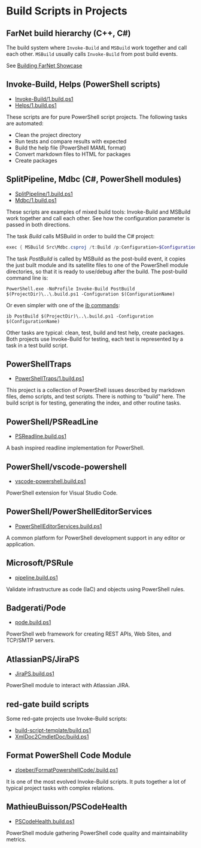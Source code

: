 # Build Scripts in Projects

## FarNet build hierarchy (C++, C#)

The build system where `Invoke-Build` and `MSBuild` work together and call each
other. `MSBuild` usually calls `Invoke-Build` from post build events.

See [Building FarNet Showcase](Building-FarNet-Showcase.md)

## Invoke-Build, Helps (PowerShell scripts)

- [Invoke-Build/1.build.ps1](https://github.com/nightroman/Invoke-Build/blob/main/1.build.ps1)
- [Helps/1.build.ps1](https://github.com/nightroman/Helps/blob/main/1.build.ps1)

These scripts are for pure PowerShell script projects.
The following tasks are automated:

- Clean the project directory
- Run tests and compare results with expected
- Build the help file (PowerShell MAML format)
- Convert markdown files to HTML for packages
- Create packages

## SplitPipeline, Mdbc (C#, PowerShell modules)

- [SplitPipeline/1.build.ps1](https://github.com/nightroman/SplitPipeline/blob/main/1.build.ps1)
- [Mdbc/1.build.ps1](https://github.com/nightroman/Mdbc/blob/main/1.build.ps1)

These scripts are examples of mixed build tools: Invoke-Build and MSBuild work
together and call each other. See how the configuration parameter is passed in
both directions.

The task *Build* calls MSBuild in order to build the C# project:

```powershell
exec { MSBuild Src\Mdbc.csproj /t:Build /p:Configuration=$Configuration }
```

The task *PostBuild* is called by MSBuild as the post-build event, it copies
the just built module and its satellite files to one of the PowerShell module
directories, so that it is ready to use/debug after the build. The post-build
command line is:

```text
PowerShell.exe -NoProfile Invoke-Build PostBuild $(ProjectDir)\..\.build.ps1 -Configuration $(ConfigurationName)
```

Or even simpler with one of the [ib commands](https://github.com/nightroman/Invoke-Build/tree/main/ib#readme):

```text
ib PostBuild $(ProjectDir)\..\.build.ps1 -Configuration $(ConfigurationName)
```

Other tasks are typical: clean, test, build and test help, create packages.
Both projects use Invoke-Build for testing, each test is represented by a task
in a test build script.

## PowerShellTraps

- [PowerShellTraps/1.build.ps1](https://github.com/nightroman/PowerShellTraps/blob/main/1.build.ps1)

This project is a collection of PowerShell issues described by markdown files,
demo scripts, and test scripts. There is nothing to "build" here. The build
script is for testing, generating the index, and other routine tasks.

## PowerShell/PSReadLine

- [PSReadline.build.ps1](https://github.com/PowerShell/PSReadLine/blob/master/PSReadLine.build.ps1)

A bash inspired readline implementation for PowerShell.

## PowerShell/vscode-powershell

- [vscode-powershell.build.ps1](https://github.com/PowerShell/vscode-powershell/blob/main/vscode-powershell.build.ps1)

PowerShell extension for Visual Studio Code.

## PowerShell/PowerShellEditorServices

- [PowerShellEditorServices.build.ps1](https://github.com/PowerShell/PowerShellEditorServices/blob/main/PowerShellEditorServices.build.ps1)

A common platform for PowerShell development support in any editor or application.

## Microsoft/PSRule

- [pipeline.build.ps1](https://github.com/microsoft/PSRule/blob/main/pipeline.build.ps1)

Validate infrastructure as code (IaC) and objects using PowerShell rules.

## Badgerati/Pode

- [pode.build.ps1](https://github.com/Badgerati/Pode/blob/develop/pode.build.ps1)

PowerShell web framework for creating REST APIs, Web Sites, and TCP/SMTP servers.

## AtlassianPS/JiraPS

- [JiraPS.build.ps1](https://github.com/AtlassianPS/JiraPS/blob/master/JiraPS.build.ps1)

PowerShell module to interact with Atlassian JIRA.

## red-gate build scripts

Some red-gate projects use Invoke-Build scripts:

- [build-script-template/build.ps1](https://github.com/red-gate/build-script-template/blob/master/.build/build.ps1)
- [XmlDoc2CmdletDoc/build.ps1](https://github.com/red-gate/XmlDoc2CmdletDoc/blob/master/.build/build.ps1)

## Format PowerShell Code Module

- [zloeber/FormatPowershellCode/.build.ps1](https://github.com/zloeber/FormatPowershellCode/blob/master/.build.ps1)

It is one of the most evolved Invoke-Build scripts.
It puts together a lot of typical project tasks with complex relations.

## MathieuBuisson/PSCodeHealth

- [PSCodeHealth.build.ps1](https://github.com/MathieuBuisson/PSCodeHealth/blob/master/PSCodeHealth.build.ps1)

PowerShell module gathering PowerShell code quality and maintainability metrics.
